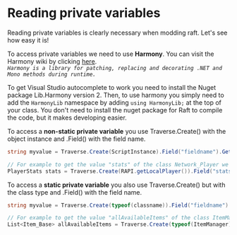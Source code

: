# Reading private variables

Reading private variables is clearly necessary when modding raft. Let's see how easy it is!

To access private variables we need to use **Harmony**. You can visit the Harmony wiki by clicking [here](https://harmony.pardeike.net/).  
_`Harmony is a library for patching, replacing and decorating .NET and Mono methods during runtime.`_

To get Visual Studio autocomplete to work you need to install the Nuget package Lib.Harmony version 2. Then, to use harmony you simply need to add the `HarmonyLib` namespace by adding `using HarmonyLib;` at the top of your class. You don't need to install the nuget package for Raft to compile the code, but it makes developing easier.

To access a **non-static private variable** you use Traverse.Create\(\) with the object instance and .Field\(\) with the field name.

```csharp
string myvalue = Traverse.Create(ScriptInstance).Field("fieldname").GetValue() as string;

// For example to get the value "stats" of the class Network_Player we can do that :
PlayerStats stats = Traverse.Create(RAPI.getLocalPlayer()).Field("stats").GetValue() as PlayerStats;
```

To access a **static private variable** you also use Traverse.Create\(\) but with the class type and .Field\(\) with the field name.

```csharp
string myvalue = Traverse.Create(typeof(classname)).Field("fieldname").GetValue() as string;

// For example to get the value "allAvailableItems" of the class ItemManager we can do that :
List<Item_Base> allAvailableItems = Traverse.Create(typeof(ItemManager)).Field("allAvailableItems").GetValue() as List<Item_Base>;
```

